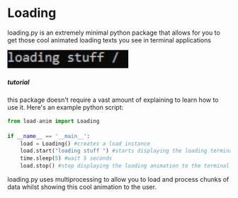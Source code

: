 # Loading

loading.py is an extremely minimal python package that allows for you to get those cool animated loading
texts you see in terminal applications

![loading gif](/img/load.gif)

##### tutorial

this package doesn't require a vast amount of explaining to learn how to use it. Here's an example
python script:

```python
from load-anim import Loading

if __name__ == '__main__':
    load = Loading() #creates a load instance
    load.start("loading stuff ") #starts displaying the loading terminal to the terminal
    time.sleep(5) #wait 5 seconds
    load.stop() #stop displaying the loading animation to the terminal
```

loading.py uses multiprocessing to allow you to load and process chunks of data whilst showing this cool animation to the user.
